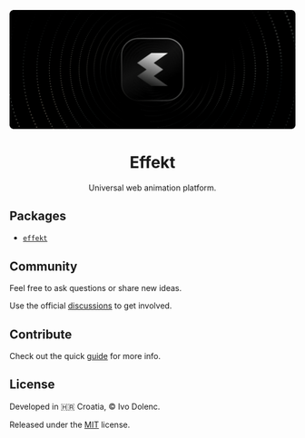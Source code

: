 <p align="center">
  <img alt="Effekt" src=".assets/cover.gif" />
</p>

<h1 align="center">Effekt</h1>

<p align="center">
  Universal web animation platform.
</p>

## Packages

- [`effekt`](./packages/effekt/README.md)

## Community

Feel free to ask questions or share new ideas.

Use the official [discussions](https://github.com/ivodolenc/effekt/discussions) to get involved.

## Contribute

Check out the quick [guide](.github/CONTRIBUTING.md) for more info.

## License

Developed in 🇭🇷 Croatia, © Ivo Dolenc.

Released under the [MIT](LICENSE.txt) license.
